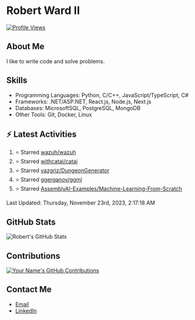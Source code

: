 
# Robert Ward II

[![Profile Views](https://komarev.com/ghpvc/?username=Robert-W-Ward)](https://github.com/Robert-W-Ward)

## About Me
I like to write code and solve problems.

## Skills
- Programming Languages: Python, C/C++, JavaScript/TypeScript, C#
- Frameworks: .NET/ASP.NET, React.js, Node.js, Next.js
- Databases: MicrosoftSQL, PostgreSQL, MongoDB
- Other Tools: Git, Docker, Linux

## :zap: Latest Activities
<!--RECENT_ACTIVITY:start-->
1. ⭐ Starred [wazuh/wazuh](https://github.com/wazuh/wazuh)
2. ⭐ Starred [withcatai/catai](https://github.com/withcatai/catai)
3. ⭐ Starred [vazgriz/DungeonGenerator](https://github.com/vazgriz/DungeonGenerator)
4. ⭐ Starred [ggerganov/ggml](https://github.com/ggerganov/ggml)
5. ⭐ Starred [AssemblyAI-Examples/Machine-Learning-From-Scratch](https://github.com/AssemblyAI-Examples/Machine-Learning-From-Scratch)
<!--RECENT_ACTIVITY:end-->

<!--RECENT_ACTIVITY:last_update-->
Last Updated: Thursday, November 23rd, 2023, 2:17:18 AM
<!--RECENT_ACTIVITY:last_update_end-->

<!--END_SECTIN:activity-->
## GitHub Stats
![Robert's GitHub Stats](https://github-readme-stats.vercel.app/api?username=Robert-W-Ward&show_icons=true&theme=radical)

## Contributions
[![Your Name's GitHub Contributions](https://github-readme-streak-stats.herokuapp.com/?user=Robert-W-Ward&theme=radical)](https://github.com/your-username)

## Contact Me
- [Email](mailto:robertwesleyward2019@gmail.com)
- [LinkedIn](https://linkedin.com/in/https://www.linkedin.com/in/robert-ward-ii/)
